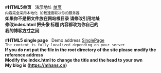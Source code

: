 #**HTML5单页**  
演示地址	[单页](https://mhans.cn/single "悬停显示")  
`内容完全采用本地化 加载速度取决你的服务器`  
**如果你不是把文件放在网站根目录 请修改引用地址**  
**修改index.html 把头像 标题 内容都改为你自己的**  
**我的博客[方寸之间](https://mhans.cn "悬停显示")**


#**HTML5 single page**  
Demo address [SinglePage](https://mhans.cn/single "悬停显示")  
`The content is fully localized depending on your server`  
**If you do not put the file in the root directory of the site please modify the reference address**  
**Modify the index.html to change the title and the head to your own**  
**My blog is (https://mhans.cn)**
